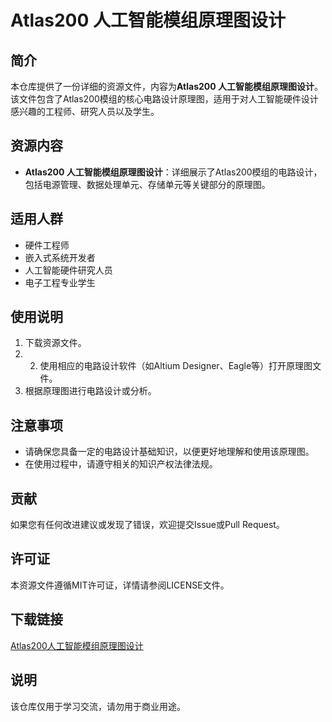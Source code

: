 # Atlas200 人工智能模组原理图设计

## 简介
本仓库提供了一份详细的资源文件，内容为**Atlas200 人工智能模组原理图设计**。该文件包含了Atlas200模组的核心电路设计原理图，适用于对人工智能硬件设计感兴趣的工程师、研究人员以及学生。

## 资源内容
- **Atlas200 人工智能模组原理图设计**：详细展示了Atlas200模组的电路设计，包括电源管理、数据处理单元、存储单元等关键部分的原理图。

## 适用人群
- 硬件工程师
- 嵌入式系统开发者
- 人工智能硬件研究人员
- 电子工程专业学生

## 使用说明
1. 下载资源文件。
2. 2. 使用相应的电路设计软件（如Altium Designer、Eagle等）打开原理图文件。
3. 根据原理图进行电路设计或分析。

## 注意事项
- 请确保您具备一定的电路设计基础知识，以便更好地理解和使用该原理图。
- 在使用过程中，请遵守相关的知识产权法律法规。

## 贡献
如果您有任何改进建议或发现了错误，欢迎提交Issue或Pull Request。

## 许可证
本资源文件遵循MIT许可证，详情请参阅LICENSE文件。

## 下载链接
[Atlas200人工智能模组原理图设计](https://pan.quark.cn/s/eb5d969adef5)

## 说明

该仓库仅用于学习交流，请勿用于商业用途。
